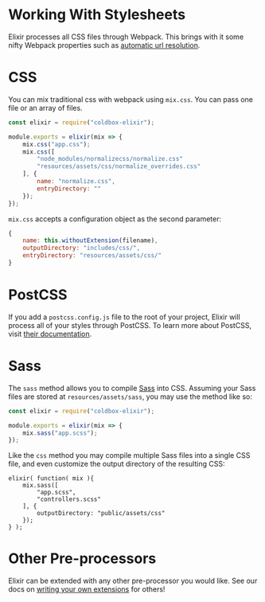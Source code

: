 # Working With Stylesheets

Elixir processes all CSS files through Webpack. This brings with it some nifty Webpack properties such as [automatic url resolution](https://github.com/webpack-contrib/css-loader).

# CSS

You can mix traditional css with webpack using `mix.css`. You can pass one file or an array of files.

```js
const elixir = require("coldbox-elixir");

module.exports = elixir(mix => {
    mix.css("app.css");
    mix.css([
        "node_modules/normalizecss/normalize.css"
        "resources/assets/css/normalize_overrides.css"
    ], {
        name: "normalize.css",
        entryDirectory: ""
    });
});
```

`mix.css` accepts a configuration object as the second parameter:

```js
{
    name: this.withoutExtension(filename),
    outputDirectory: "includes/css/",
    entryDirectory: "resources/assets/css/"
}
```

# PostCSS

If you add a `postcss.config.js` file to the root of your project, Elixir will process all of your styles through PostCSS.
To learn more about PostCSS, visit [their documentation](https://postcss.org/).

# Sass

The `sass` method allows you to compile [Sass](http://sass-lang.com/) into CSS.
Assuming your Sass files are stored at `resources/assets/sass`, you may use the method like so:

```js
const elixir = require("coldbox-elixir");

module.exports = elixir(mix => {
    mix.sass("app.scss");
});
```

Like the `css` method you may compile multiple Sass files into a single CSS file, and even customize the output directory of the resulting CSS:

```
elixir( function( mix ){
    mix.sass([
        "app.scss",
        "controllers.scss"
    ], {
        outputDirectory: "public/assets/css"
    });
} );
```

# Other Pre-processors

Elixir can be extended with any other pre-processor you would like. See our docs on [writing your own extensions](writing_elixir_extensions.md) for others!
